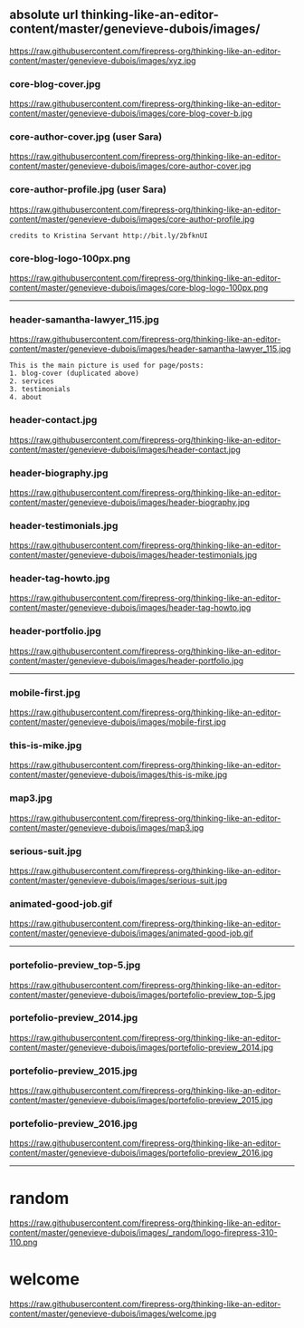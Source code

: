 ## absolute url thinking-like-an-editor-content/master/genevieve-dubois/images/
https://raw.githubusercontent.com/firepress-org/thinking-like-an-editor-content/master/genevieve-dubois/images/xyz.jpg

### core-blog-cover.jpg
https://raw.githubusercontent.com/firepress-org/thinking-like-an-editor-content/master/genevieve-dubois/images/core-blog-cover-b.jpg

### core-author-cover.jpg (user Sara)
https://raw.githubusercontent.com/firepress-org/thinking-like-an-editor-content/master/genevieve-dubois/images/core-author-cover.jpg

### core-author-profile.jpg (user Sara)
https://raw.githubusercontent.com/firepress-org/thinking-like-an-editor-content/master/genevieve-dubois/images/core-author-profile.jpg
	
	credits to Kristina Servant http://bit.ly/2bfknUI

### core-blog-logo-100px.png
https://raw.githubusercontent.com/firepress-org/thinking-like-an-editor-content/master/genevieve-dubois/images/core-blog-logo-100px.png


---

### header-samantha-lawyer_115.jpg
https://raw.githubusercontent.com/firepress-org/thinking-like-an-editor-content/master/genevieve-dubois/images/header-samantha-lawyer_115.jpg

	This is the main picture is used for page/posts:
	1. blog-cover (duplicated above)
	2. services
	3. testimonials
	4. about

### header-contact.jpg
https://raw.githubusercontent.com/firepress-org/thinking-like-an-editor-content/master/genevieve-dubois/images/header-contact.jpg

### header-biography.jpg
https://raw.githubusercontent.com/firepress-org/thinking-like-an-editor-content/master/genevieve-dubois/images/header-biography.jpg

### header-testimonials.jpg
https://raw.githubusercontent.com/firepress-org/thinking-like-an-editor-content/master/genevieve-dubois/images/header-testimonials.jpg

### header-tag-howto.jpg
https://raw.githubusercontent.com/firepress-org/thinking-like-an-editor-content/master/genevieve-dubois/images/header-tag-howto.jpg

### header-portfolio.jpg
https://raw.githubusercontent.com/firepress-org/thinking-like-an-editor-content/master/genevieve-dubois/images/header-portfolio.jpg

---

### mobile-first.jpg
https://raw.githubusercontent.com/firepress-org/thinking-like-an-editor-content/master/genevieve-dubois/images/mobile-first.jpg

### this-is-mike.jpg
https://raw.githubusercontent.com/firepress-org/thinking-like-an-editor-content/master/genevieve-dubois/images/this-is-mike.jpg

### map3.jpg
https://raw.githubusercontent.com/firepress-org/thinking-like-an-editor-content/master/genevieve-dubois/images/map3.jpg

### serious-suit.jpg
https://raw.githubusercontent.com/firepress-org/thinking-like-an-editor-content/master/genevieve-dubois/images/serious-suit.jpg

### animated-good-job.gif
https://raw.githubusercontent.com/firepress-org/thinking-like-an-editor-content/master/genevieve-dubois/images/animated-good-job.gif

---

### portefolio-preview_top-5.jpg
https://raw.githubusercontent.com/firepress-org/thinking-like-an-editor-content/master/genevieve-dubois/images/portefolio-preview_top-5.jpg

### portefolio-preview_2014.jpg
https://raw.githubusercontent.com/firepress-org/thinking-like-an-editor-content/master/genevieve-dubois/images/portefolio-preview_2014.jpg

### portefolio-preview_2015.jpg
https://raw.githubusercontent.com/firepress-org/thinking-like-an-editor-content/master/genevieve-dubois/images/portefolio-preview_2015.jpg

### portefolio-preview_2016.jpg
https://raw.githubusercontent.com/firepress-org/thinking-like-an-editor-content/master/genevieve-dubois/images/portefolio-preview_2016.jpg

---

# random
https://raw.githubusercontent.com/firepress-org/thinking-like-an-editor-content/master/genevieve-dubois/images/_random/logo-firepress-310-110.png

# welcome
https://raw.githubusercontent.com/firepress-org/thinking-like-an-editor-content/master/genevieve-dubois/images/welcome.jpg